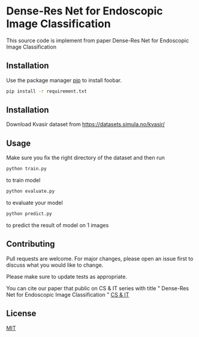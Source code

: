 # Dense-Res Net for Endoscopic Image Classification

This source code is implement from paper Dense-Res Net for Endoscopic Image Classification

## Installation

Use the package manager [pip](https://pip.pypa.io/en/stable/) to install foobar.

```bash
pip install -r requirement.txt
```
## Installation
Download Kvasir dataset from https://datasets.simula.no/kvasir/
## Usage
Make sure you fix the right directory of the dataset and then run 
``` bash
python train.py
```
to train model

``` bash
python evaluate.py
```
to evaluate your model
``` bash
python predict.py
```
to predict the result of model on 1 images
## Contributing


Pull requests are welcome. For major changes, please open an issue first to discuss what you would like to change.

Please make sure to update tests as appropriate.

You can cite our paper that public on CS & IT series with title " Dense-Res Net for Endoscopic Image Classification "
[CS & IT](https://airccse.org/csit/V11N11.html)

## License
[MIT](https://choosealicense.com/licenses/mit/)
